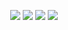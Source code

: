 <p align="center">
<picture>
<source
      srcset="https://github-readme-stats.vercel.app/api?username=eljamm&show_icons=true&hide_border=true&theme=slateorange&bg_color=00000000&rank_icon=github&hide=issues,contribs"
      srcset="https://github-readme-stats.vercel.app/api?username=gauravghodinde&show_icons=true&hide_border=true&theme=slateorange&bg_color=00000000&rank_icon=github&hide=issues,contribs"
 media="(prefers-color-scheme: dark)"
/>
<source
      srcset="https://github-readme-stats.vercel.app/api?username=eljamm&show_icons=true&hide_border=true&bg_color=00000000&rank_icon=github&hide=issues,contribs"
      srcset="https://github-readme-stats.vercel.app/api?username=gauravghodinde&show_icons=true&hide_border=true&bg_color=00000000&rank_icon=github&hide=issues,contribs"
 media="(prefers-color-scheme: light), (prefers-color-scheme: no-preference)"
/>
    <img src="https://github-readme-stats.vercel.app/api?username=eljamm&show_icons=true&hide_border=true&bg_color=00000000&rank_icon=github&hide=issues,contribs" />
    <img src="https://github-readme-stats.vercel.app/api?username=gauravghodinde&show_icons=true&hide_border=true&bg_color=00000000&rank_icon=github&hide=issues,contribs" />
</picture>
<picture>
<source
      srcset="https://github-readme-stats.vercel.app/api/top-langs/?username=eljamm&layout=compact&hide_border=true&theme=slateorange&bg_color=00000000"
      srcset="https://github-readme-stats.vercel.app/api/top-langs/?username=gauravghodinde&layout=compact&hide_border=true&theme=slateorange&bg_color=00000000"
 media="(prefers-color-scheme: dark)"
/>
<source
      srcset="https://github-readme-stats.vercel.app/api/top-langs/?username=eljamm&layout=compact&hide_border=true&bg_color=00000000"
      srcset="https://github-readme-stats.vercel.app/api/top-langs/?username=gauravghodinde&layout=compact&hide_border=true&bg_color=00000000"
 media="(prefers-color-scheme: light), (prefers-color-scheme: no-preference)"
/>
    <img src="https://github-readme-stats.vercel.app/api/top-langs/?username=eljamm&layout=compact&hide_border=true&bg_color=00000000" />
    <img src="https://github-readme-stats.vercel.app/api/top-langs/?username=gauravghodinde&layout=compact&hide_border=true&bg_color=00000000" />
</picture>
</p>
